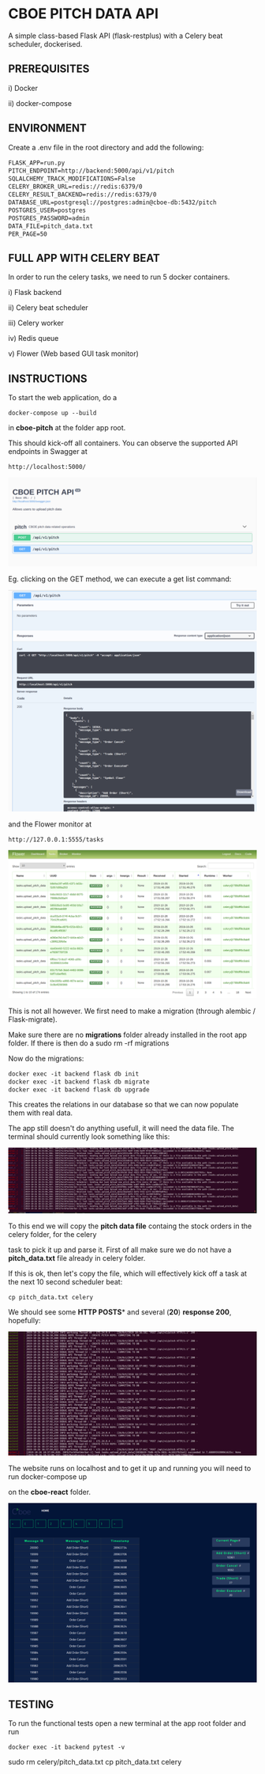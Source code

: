 # CBOE PITCH DATA API
A simple class-based Flask API (flask-restplus) with a Celery beat scheduler, dockerised.


PREREQUISITES
-------------
i) Docker

ii) docker-compose

ENVIRONMENT
-----------

Create a .env file in the root directory and add the following:

    FLASK_APP=run.py
    PITCH_ENDPOINT=http://backend:5000/api/v1/pitch
    SQLALCHEMY_TRACK_MODIFICATIONS=False
    CELERY_BROKER_URL=redis://redis:6379/0
    CELERY_RESULT_BACKEND=redis://redis:6379/0
    DATABASE_URL=postgresql://postgres:admin@cboe-db:5432/pitch
    POSTGRES_USER=postgres
    POSTGRES_PASSWORD=admin
    DATA_FILE=pitch_data.txt
    PER_PAGE=50


FULL APP WITH CELERY BEAT
-------------------------

In order to run the celery tasks, we need to run 5 docker containers.

i) Flask backend

ii) Celery beat scheduler

iii) Celery worker

iv) Redis queue

v) Flower (Web based GUI task monitor)


INSTRUCTIONS
------------

To start the web application, do a

    docker-compose up --build 
    
in **cboe-pitch** at the folder app root.
    
This should kick-off all containers. You can observe the supported API endpoints in Swagger at

    http://localhost:5000/
    
![alt text](images/swagger1.png)

Eg. clicking on the GET method, we can execute a get list command:

![alt text](images/swagger2-post.png)

and the Flower monitor at 

    http://127.0.0.1:5555/tasks
    
![alt text](images/flower.png)

This is not all however. We first need to make a migration (through alembic / Flask-migrate).

Make sure there are no **migrations** folder already installed in the root app folder. If there is then do a 
    sudo rm -rf migrations

Now do the migrations:

    docker exec -it backend flask db init
    docker exec -it backend flask db migrate
    docker exec -it backend flask db upgrade

This creates the relations in our database so that we can now populate them with real data. 

The app still doesn't do anything usefull, it will need the data file. The terminal should currently look something like this:


![alt text](images/term-no-tasks.png)


To this end we will copy the **pitch data file** containg the stock orders in the celery folder, for the celery

task to pick it up and parse it. First of all make sure we do not have a **pitch_data.txt** file already in celery folder.

If this is ok, then let's copy the file, which will effectively kick off a task at the next 10 second scheduler beat:
    
    cp pitch_data.txt celery
    
We should see some **HTTP POSTS*** and several (**20**) **response 200**, hopefully:

![alt text](images/term-with-tasks.png)

The website runs on localhost and to get it up and running you will need 
to run 
    docker-compose up 

on the **cboe-react** folder.

![alt text](images/cboe-website.png)

TESTING
-------

To run the functional tests open a new terminal at the app root folder and run

    docker exec -it backend pytest -v


sudo rm celery/pitch_data.txt
cp pitch_data.txt celery
